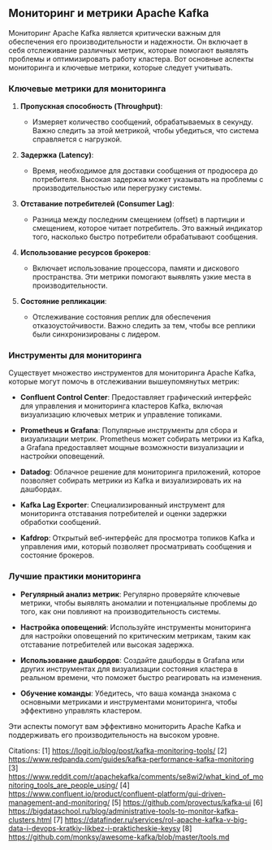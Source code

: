 ## Мониторинг и метрики Apache Kafka

Мониторинг Apache Kafka является критически важным для обеспечения его производительности и надежности. Он включает в себя отслеживание различных метрик, которые помогают выявлять проблемы и оптимизировать работу кластера. Вот основные аспекты мониторинга и ключевые метрики, которые следует учитывать.

### **Ключевые метрики для мониторинга**

1. **Пропускная способность (Throughput)**:
   - Измеряет количество сообщений, обрабатываемых в секунду. Важно следить за этой метрикой, чтобы убедиться, что система справляется с нагрузкой.

2. **Задержка (Latency)**:
   - Время, необходимое для доставки сообщения от продюсера до потребителя. Высокая задержка может указывать на проблемы с производительностью или перегрузку системы.

3. **Отставание потребителей (Consumer Lag)**:
   - Разница между последним смещением (offset) в партиции и смещением, которое читает потребитель. Это важный индикатор того, насколько быстро потребители обрабатывают сообщения.

4. **Использование ресурсов брокеров**:
   - Включает использование процессора, памяти и дискового пространства. Эти метрики помогают выявлять узкие места в производительности.

5. **Состояние репликации**:
   - Отслеживание состояния реплик для обеспечения отказоустойчивости. Важно следить за тем, чтобы все реплики были синхронизированы с лидером.

### **Инструменты для мониторинга**

Существует множество инструментов для мониторинга Apache Kafka, которые могут помочь в отслеживании вышеупомянутых метрик:

- **Confluent Control Center**: Предоставляет графический интерфейс для управления и мониторинга кластеров Kafka, включая визуализацию ключевых метрик и управление топиками.

- **Prometheus и Grafana**: Популярные инструменты для сбора и визуализации метрик. Prometheus может собирать метрики из Kafka, а Grafana предоставляет мощные возможности визуализации и настройки оповещений.

- **Datadog**: Облачное решение для мониторинга приложений, которое позволяет собирать метрики из Kafka и визуализировать их на дашбордах.

- **Kafka Lag Exporter**: Специализированный инструмент для мониторинга отставания потребителей и оценки задержки обработки сообщений.

- **Kafdrop**: Открытый веб-интерфейс для просмотра топиков Kafka и управления ими, который позволяет просматривать сообщения и состояние брокеров.

### **Лучшие практики мониторинга**

- **Регулярный анализ метрик**: Регулярно проверяйте ключевые метрики, чтобы выявлять аномалии и потенциальные проблемы до того, как они повлияют на производительность системы.

- **Настройка оповещений**: Используйте инструменты мониторинга для настройки оповещений по критическим метрикам, таким как отставание потребителей или высокая задержка.

- **Использование дашбордов**: Создайте дашборды в Grafana или других инструментах для визуализации состояния кластера в реальном времени, что поможет быстро реагировать на изменения.

- **Обучение команды**: Убедитесь, что ваша команда знакома с основными метриками и инструментами мониторинга, чтобы эффективно управлять кластером.

Эти аспекты помогут вам эффективно мониторить Apache Kafka и поддерживать его производительность на высоком уровне.

Citations:
[1] https://logit.io/blog/post/kafka-monitoring-tools/
[2] https://www.redpanda.com/guides/kafka-performance-kafka-monitoring
[3] https://www.reddit.com/r/apachekafka/comments/se8wi2/what_kind_of_monitoring_tools_are_people_using/
[4] https://www.confluent.io/product/confluent-platform/gui-driven-management-and-monitoring/
[5] https://github.com/provectus/kafka-ui
[6] https://bigdataschool.ru/blog/administrative-tools-to-monitor-kafka-clusters.html
[7] https://datafinder.ru/services/rol-apache-kafka-v-big-data-i-devops-kratkiy-likbez-i-prakticheskie-keysy
[8] https://github.com/monksy/awesome-kafka/blob/master/tools.md